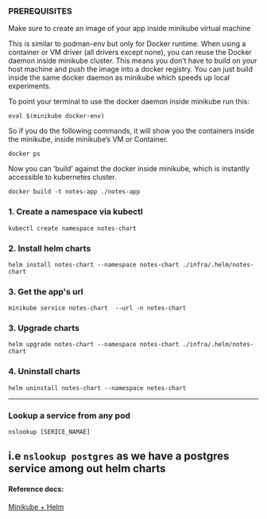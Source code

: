 ### PREREQUISITES
Make sure to create an image of your app inside minikube virtual machine

This is similar to podman-env but only for Docker runtime. When using a container or VM driver (all drivers except none), you can reuse the Docker daemon inside minikube cluster. This means you don’t have to build on your host machine and push the image into a docker registry. You can just build inside the same docker daemon as minikube which speeds up local experiments.

To point your terminal to use the docker daemon inside minikube run this:

`eval $(minikube docker-env)`

So if you do the following commands, it will show you the containers inside the minikube, inside minikube’s VM or Container.

`docker ps`

Now you can ‘build’ against the docker inside minikube, which is instantly accessible to kubernetes cluster.

`docker build -t notes-app ./notes-app`



### 1. Create a namespace via kubectl

`kubectl create namespace notes-chart`

### 2. Install helm charts

`helm install notes-chart --namespace notes-chart ./infra/.helm/notes-chart`

### 3. Get the app's url 

`minikube service notes-chart  --url -n notes-chart` 

### 3. Upgrade charts
`helm upgrade notes-chart --namespace notes-chart ./infra/.helm/notes-chart`

### 4. Uninstall charts

`helm uninstall notes-chart --namespace notes-chart`

---
### Lookup a service from any pod
`nslookup [SERICE_NAMAE]`

i.e 
`nslookup postgres` 
as we have a postgres service among out helm charts
---
#### Reference docs: 

[Minikube + Helm](https://siweheee.medium.com/deploy-your-programs-onto-minikube-with-docker-and-helm-a68097e8d545)
